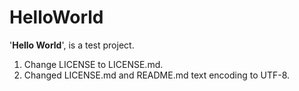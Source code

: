 ﻿# HelloWorld

'**Hello World**', is a test project.

1. Change LICENSE to LICENSE.md.
2. Changed LICENSE.md and README.md text encoding to UTF-8.